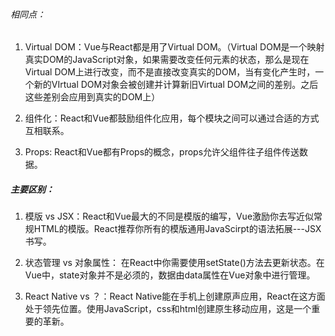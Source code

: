 ###### 相同点：
1. Virtual DOM：Vue与React都是用了Virtual DOM。（Virtual DOM是一个映射真实DOM的JavaScript对象，如果需要改变任何元素的状态，那么是现在Virtual DOM上进行改变，而不是直接改变真实的DOM，当有变化产生时，一个新的VIrtual DOM对象会被创建并计算新旧Virtual DOM之间的差别。之后这些差别会应用到真实的DOM上）

2. 组件化：React和Vue都鼓励组件化应用，每个模块之间可以通过合适的方式互相联系。

3. Props: React和Vue都有Props的概念，props允许父组件往子组件传送数据。

##### 主要区别：
1. 模版 vs JSX：React和Vue最大的不同是模版的编写，Vue激励你去写近似常规HTML的模版。React推荐你所有的模版通用JavaScirpt的语法拓展---JSX书写。

2. 状态管理 vs 对象属性： 在React中你需要使用setState()方法去更新状态。在Vue中，state对象并不是必须的，数据由data属性在Vue对象中进行管理。

3. React Native vs ？：React Native能在手机上创建原声应用，React在这方面处于领先位置。使用JavaScript，css和html创建原生移动应用，这是一个重要的革新。

<!-- 参考链接：http://caibaojian.com/vue-vs-react.html -->